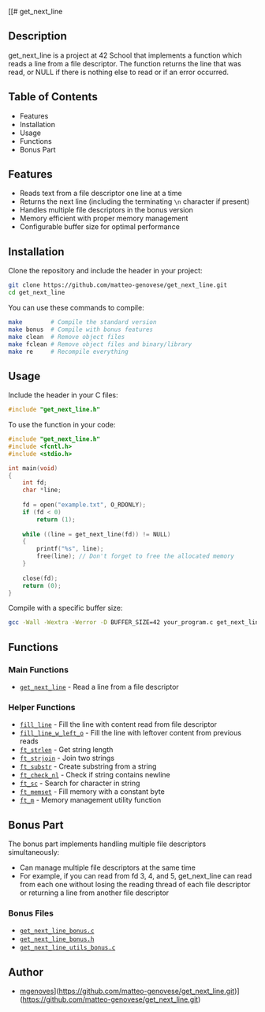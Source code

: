 [[# get_next_line

## Description
get_next_line is a project at 42 School that implements a function which reads a line from a file descriptor. The function returns the line that was read, or NULL if there is nothing else to read or if an error occurred.

## Table of Contents
- Features
- Installation
- Usage
- Functions
- Bonus Part

## Features
- Reads text from a file descriptor one line at a time
- Returns the next line (including the terminating `\n` character if present)
- Handles multiple file descriptors in the bonus version
- Memory efficient with proper memory management
- Configurable buffer size for optimal performance

## Installation
Clone the repository and include the header in your project:

```bash
git clone https://github.com/matteo-genovese/get_next_line.git
cd get_next_line
```

You can use these commands to compile:

```bash
make        # Compile the standard version
make bonus  # Compile with bonus features
make clean  # Remove object files
make fclean # Remove object files and binary/library
make re     # Recompile everything
```

## Usage
Include the header in your C files:
```c
#include "get_next_line.h"
```

To use the function in your code:
```c
#include "get_next_line.h"
#include <fcntl.h>
#include <stdio.h>

int main(void)
{
    int fd;
    char *line;
    
    fd = open("example.txt", O_RDONLY);
    if (fd < 0)
        return (1);
        
    while ((line = get_next_line(fd)) != NULL)
    {
        printf("%s", line);
        free(line); // Don't forget to free the allocated memory
    }
    
    close(fd);
    return (0);
}
```

Compile with a specific buffer size:
```bash
gcc -Wall -Wextra -Werror -D BUFFER_SIZE=42 your_program.c get_next_line.c get_next_line_utils.c -o your_program
```

## Functions

### Main Functions
- [`get_next_line`](get_next_line.c) - Read a line from a file descriptor

### Helper Functions
- [`fill_line`](get_next_line.c) - Fill the line with content read from file descriptor
- [`fill_line_w_left_o`](get_next_line.c) - Fill the line with leftover content from previous reads
- [`ft_strlen`](get_next_line_utils.c) - Get string length
- [`ft_strjoin`](get_next_line_utils.c) - Join two strings
- [`ft_substr`](get_next_line_utils.c) - Create substring from a string
- [`ft_check_nl`](get_next_line_utils.c) - Check if string contains newline
- [`ft_sc`](get_next_line_utils.c) - Search for character in string
- [`ft_memset`](get_next_line.c) - Fill memory with a constant byte
- [`ft_m`](get_next_line.c) - Memory management utility function

## Bonus Part
The bonus part implements handling multiple file descriptors simultaneously:

- Can manage multiple file descriptors at the same time
- For example, if you can read from fd 3, 4, and 5, get_next_line can read from each one without losing the reading thread of each file descriptor or returning a line from another file descriptor

### Bonus Files
- [`get_next_line_bonus.c`](get_next_line_bonus.c)
- [`get_next_line_bonus.h`](get_next_line_bonus.h)
- [`get_next_line_utils_bonus.c`](get_next_line_utils_bonus.c)

## Author
- [mgenoves](https://profile-v3.intra.42.fr/users/mgenoves)](https://github.com/matteo-genovese/get_next_line.git)](https://github.com/matteo-genovese/get_next_line.git)

